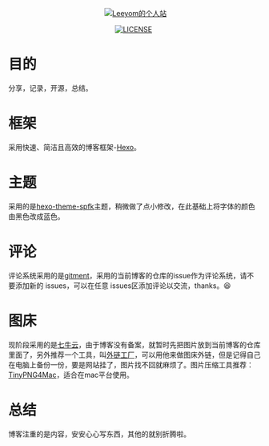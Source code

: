
<p align="center">
  <a href="http://leeyom.top"><img src="http://s1.wailian.download/2017/10/31/blog.png" alt="Leeyom的个人站"></a>
</p>

<p align="center">
  <a href="#"><img src="https://img.shields.io/badge/%E5%86%99%E4%BD%9C%E5%B7%A5%E5%85%B7-MWeb-red.svg" alt=""></a>
  <a href="#"><img src="https://travis-ci.org/Alamofire/Alamofire.svg?branch=master" alt=""></a>
  <a href="#"><img src="https://img.shields.io/packagist/l/doctrine/orm.svg" alt="LICENSE"></a>
  <a href="#"><img src="https://img.shields.io/badge/platform-OSX%7CWin%7CLinux-blue.svg" alt=""></a>
  <a href="#"><img src="https://badges.frapsoft.com/os/v1/open-source.svg?v=103" alt=""></a>   	
  <a href="#"><img src="https://img.shields.io/badge/framework-hexo-orange.svg" alt=""></a>  
</p>

# 目的

分享，记录，开源，总结。

# 框架

采用快速、简洁且高效的博客框架-[Hexo](https://hexo.io/zh-cn/)。

# 主题

采用的是[hexo-theme-spfk](https://github.com/luuman/hexo-theme-spfk)主题，稍微做了点小修改，在此基础上将字体的颜色由黑色改成蓝色。

# 评论

评论系统采用的是[gitment](https://github.com/imsun/gitment)，采用的当前博客的仓库的issue作为评论系统，请不要添加新的 issues，可以在任意 issues区添加评论以交流，thanks。:satisfied:

# 图床

现阶段采用的是[七牛云](https://portal.qiniu.com/)，由于博客没有备案，就暂时先把图片放到当前博客的仓库里面了，另外推荐一个工具，叫[外链工厂](http://www.wailian.work/)，可以用他来做图床外链，但是记得自己在电脑上备份一份，要是网站挂了，图片找不回就麻烦了。图片压缩工具推荐：[TinyPNG4Mac](https://github.com/kyleduo/TinyPNG4Mac)，适合在mac平台使用。

# 总结

博客注重的是内容，安安心心写东西，其他的就别折腾啦。

